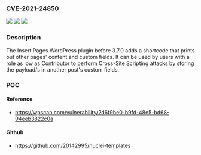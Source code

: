 ### [CVE-2021-24850](https://cve.mitre.org/cgi-bin/cvename.cgi?name=CVE-2021-24850)
![](https://img.shields.io/static/v1?label=Product&message=Insert%20Pages&color=blue)
![](https://img.shields.io/static/v1?label=Version&message=3.7.0%3C%203.7.0%20&color=brighgreen)
![](https://img.shields.io/static/v1?label=Vulnerability&message=CWE-79%20Cross-site%20Scripting%20(XSS)&color=brighgreen)

### Description

The Insert Pages WordPress plugin before 3.7.0 adds a shortcode that prints out other pages' content and custom fields. It can be used by users with a role as low as Contributor to perform Cross-Site Scripting attacks by storing the payload/s in another post's custom fields.

### POC

#### Reference
- https://wpscan.com/vulnerability/2d6f9be0-b9fd-48e5-bd68-94eeb3822c0a

#### Github
- https://github.com/20142995/nuclei-templates

